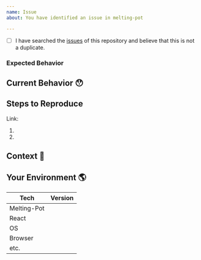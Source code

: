 ```yaml
---
name: Issue
about: You have identified an issue in melting-pot

---
```


<!--- Provide a short context of the issue in the Title above -->

<!--
    Thank you very much for contributing by creating an issue! ❤️
-->

<!-- Please confirm -->
- [ ] I have searched the [issues](https://github.com/withvoid/melting-pot/issues) of 
this repository and believe that this is not a duplicate.

<!-- Which part of melting-pot you are having problem with-->

### Expected Behavior 
<!---
    Describe what should happen.
-->

## Current Behavior 😯
<!---
    Describe what happens instead of the expected behavior.
-->

## Steps to Reproduce 
<!---
    Attach code example (preferably). 
    [Codesandbox Melting Pot Starter Kit](https://codesandbox.io/s/6lqzp7q28w)

    If YOU DO NOT take time to provide a codesandbox.io reproduction, 
    should the COMMUNITY take time to help you?
-->
Link:

1.
2.


## Context 🔦
<!---
    What are you trying to accomplish? 
-->

## Your Environment 🌎
<!---
    Include as many relevant details about the environment with which you experienced the bug.
-->

| Tech         | Version |
|--------------|---------|
| Melting-Pot  |         |
| React        |         |
| OS           |         |
| Browser      |         |
| etc.         |         |